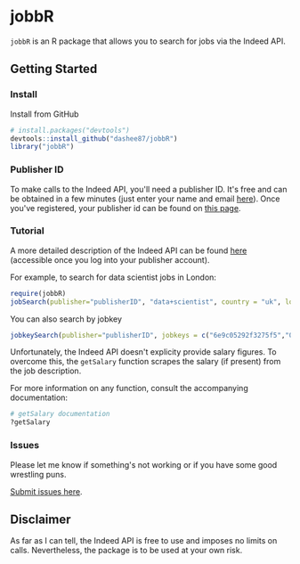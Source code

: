 jobbR
=====

`jobbR` is an R package that allows you to search for jobs via the Indeed API.

Getting Started
---------------

### Install

Install from GitHub

``` r
# install.packages("devtools")
devtools::install_github("dashee87/jobbR")
library("jobbR")
```

### Publisher ID

To make calls to the Indeed API, you'll need a publisher ID. It's free and can be obtained in a few minutes (just enter your name and email [here](https://secure.indeed.com/account/register)). Once you've registered, your publisher id can be found on [this page](https://ads.indeed.com/jobroll/xmlfeed).

### Tutorial

A more detailed description of the Indeed API can be found [here](https://ads.indeed.com/jobroll/xmlfeed) (accessible once you log into your publisher account).

For example, to search for data scientist jobs in London:

``` r
require(jobbR)
jobSearch(publisher="publisherID", "data+scientist", country = "uk", location = "london")
```

You can also search by jobkey

``` r
jobkeySearch(publisher="publisherID", jobkeys = c("6e9c05292f3275f5","031c1652b9692d2e"))
```

Unfortunately, the Indeed API doesn't explicity provide salary figures. To overcome this, the `getSalary` function scrapes the salary (if present) from the job description.

For more information on any function, consult the accompanying documentation:

``` r
# getSalary documentation
?getSalary
```

### Issues

Please let me know if something's not working or if you have some good wrestling puns.

[Submit issues here](https://github.com/dashee87/jobbR/issues).

Disclaimer
----------

As far as I can tell, the Indeed API is free to use and imposes no limits on calls. Nevertheless, the package is to be used at your own risk.

